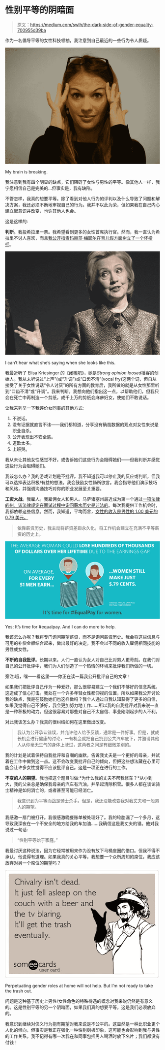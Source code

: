 # 性别平等的阴暗面

> 原文：<https://medium.com/swlh/the-dark-side-of-gender-equality-700955d39ba>

作为一名倡导平等的女性科技领袖，我注意到自己最近的一些行为令人质疑。

![](img/b9d2b1051904613dca420253a46292a8.png)

My brain is breaking.

我注意到我有四个明显的缺点，它们阻碍了女性与男性的平等。像其他人一样，我宁愿相信自己是完美的…但事实是，我有缺陷。

不管怎样，我真的想要平等。除了看到对他人行为的评判以及什么导致了问题和解决方案，我还必须不断地审视自己的行为。我并不以此为荣，但如果我在自己内心建立起意识并改变，也许其他人也会。

这是这样的:

**判断**。我投希拉里一票。我希望看到更多的女性首席执行官。然而，我一直认为希拉里不讨人喜欢，而且[我公开指责玛丽莎·梅耶尔在育儿假方面树立了一个坏榜样](http://venturebeat.com/2016/01/03/its-time-for-family-friendly-tech-what-zuckerberg-got-right-and-mayer-got-wrong/)。

![](img/5ac891ffbbee10488729fa0c5d618822.png)

I can’t hear what she’s saying when she looks like this.

我最近听了 Elisa Kriesinger 的《[闭嘴吧](https://soundcloud.com/user-88808584/just-shut-up)》，她是*Strong opinion loosed*播客的创始人。我从未听说过“上声”(或“升调”)或“口齿不清”(vocal fry)这两个词，但自从接受了关于女性说话“令人讨厌”的所有方面的教育后，我所做的就是从女性那里听到“口齿不清”或“升调”。我来判断。我想向他们指出这一点，以帮助他们，但我只会在死亡中再制造一个剪纸，成千上万的剪纸会麻痹妇女，使她们不敢说话。

让我来列举一下我评价女同事的其他方式:

1.  不说话。
2.  没有证据就直言不讳——我们都知道，分享没有确凿数据的观点对女性来说是职业自杀。
3.  公开表现出不安全感。
4.  道歉太多。
5.  上班哭。

我从未让其他女性感觉不好，或告诉她们这些行为会阻碍她们——但我判断并感觉这些行为会阻碍她们。

我该怎么办？我的游戏计划是不批评。我不知道我可以停止我的反应或判断，但我可以选择表达积极/有益的想法。我会鼓励女性畅所欲言。我会指导他们演示技巧和风格，并强调沟通技巧对你的职业发展至关重要。

**工资大战**。我雇人。我雇佣女人和男人。马萨诸塞州最近成为第一个通过[一项法律的州，该法律规定在面试过程中询问薪水历史是非法的](http://www.askamanager.org/2016/08/the-first-state-has-made-it-illegal-to-ask-about-salary-history.html)。每次我提供工作机会时，我都依赖这些信息。然而，我知道，平均而言，[女性的收入是男性的 1.00 美元的 0.79 美元。](http://www.aauw.org/research/the-simple-truth-about-the-gender-pay-gap/)

> 依靠薪资历史，我主动将薪资差距永久化，将工作机会建立在充满不平等薪资的历史上。

![](img/4f06484e2af222fca502fc21cf4dbc76.png)

Yes; It’s time for #equalpay. And I can do more to help.

我该怎么办呢？我将专门询问期望薪资，而不是询问薪资历史。我会将这些信息与可用的补偿金额结合起来，做出最好的决定。我不会以不同的收入雇佣相同技能的男性或女性。

**不断的自我批评**。长期以来，人们一直认为女人对自己比对男人更苛刻。在我们对自己的公开批评中，我们为人们创造了一个热情的环境来批评我们所做的一切。

旁注:哦，嘿——看这里——你正在读一篇我公开批评自己的文章！

如果我们把批评自己作为一种爱好，那么很容易建立一个我们不够好的信念系统。这造成了信心打击。我处在一个许多年轻女性都仰视的位置，所以如果我公开讨论我的缺点，我是在鼓励她们也这样做吗？我个人通过自我认知获得了更多的自信，如果我觉得自己不够好，我会更加努力地工作……所以我的自我批评对我来说一直是一种积极的动力。但这很容易对那些对自己不太自信、事业刚刚起步的人不利。

对此我该怎么办？我真的很纠结如何在这里做出改变。

> 我认为公开承认错误，并允许他人给予反馈，通常是一件好事。但是，就成长机会进行健康的讨论，一有机会就把自己扔到公共汽车底下，并邀请其他人从你毫无生气的身体上驶过，这两者之间是有细微差别的。

我的计划是试着保持自我批评和自嘲的幽默，告诉我丈夫是一个更好的母亲，并试着在工作中做到这一点。这不会改变我批评自己的倾向，但把这些想法藏在心里可能会让许多女性觉得不应该批评自己。这是一项正在进行的工作。

**不变的人的期望**。我也把这个题目叫做:*为什么我的丈夫不帮我修车？*从小到大，我的父亲总是确保我母亲的汽车有汽油，并早起清除积雪。很多人都在谈论骑士精神是如何消亡的，或者甚至可能已经消亡。

> 我意识到为平等而战是骑士杀手。但是，我还没能改变我对我丈夫和一般男人的期望。

我感激一扇门被打开。我很感激晚餐账单被处理好了。我的轮胎漏了一个多月，这导致我深夜在一个不安全的地方给我的车加油……我确信这是我丈夫的错。他对我说过一句话:

> “性别平等始于家庭。”

我最讨厌这种说法，因为它经常被用来作为没有放下马桶座圈的借口。但我不得不承认，他说得有道理。如果我真的关心平等，我想要一个众所周知的席位，我应该放弃对另一个席位的期望吗？

![](img/96ae0b0472c314cc9c2b947050dbc773.png)

Perpetuating gender roles at home will not help. But I’m not ready to take the trash out.

问题是这种基于历史上男性/女性角色的特殊待遇的概念对我来说仍然是有意义的。这是性别平等的另一个阴暗面，如果我们真的想要平等，这是我们必须放弃的。

我意识到继续对侠义行为抱有期望对我来说是不公平的。这显然是一种比职业更个人化的倾向，但事实是我正在强化一种性别刻板印象，这可能也会影响到我与男性的工作关系。我不记得有哪一次我在和同事包括男人喝酒时放下名片；我们都没有付钱！